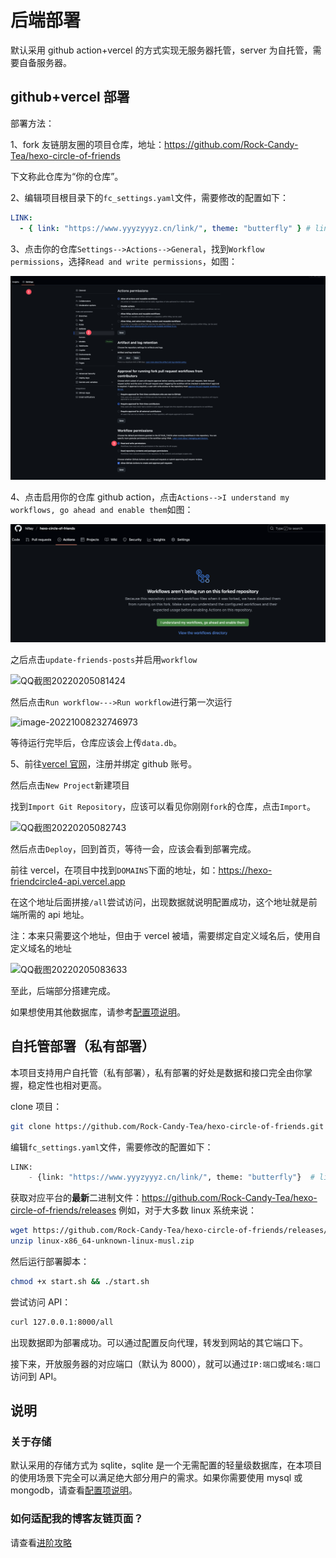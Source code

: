 # 后端部署

<!-- > 如果您不是第一次部署而是版本更新，旧版本有些配置可能已经不兼容，请以最新版本为准！版本更新方法见[版本更新](update) -->

默认采用 github action+vercel 的方式实现无服务器托管，server 为自托管，需要自备服务器。

## github+vercel 部署

部署方法：

1、fork 友链朋友圈的项目仓库，地址：https://github.com/Rock-Candy-Tea/hexo-circle-of-friends

下文称此仓库为“你的仓库”。

2、编辑项目根目录下的`fc_settings.yaml`文件，需要修改的配置如下：

```yaml
LINK:
  - { link: "https://www.yyyzyyyz.cn/link/", theme: "butterfly" } # link改为你的友链页地址，theme选择你的博客主题
```

3、点击你的仓库`Settings-->Actions-->General`，找到`Workflow permissions`，选择`Read and write permissions`，如图：

![actions权限修改.png](actions权限修改.png)

4、点击启用你的仓库 github action，点击`Actions-->I understand my workflows, go ahead and enable them`如图：

![启用actions.png](启用actions.png)

之后点击`update-friends-posts`并启用`workflow`

![QQ截图20220205081424](QQ截图20220205081424.png)

然后点击`Run workflow--->Run workflow`进行第一次运行

![image-20221008232746973](image-20221008232746973.png)

等待运行完毕后，仓库应该会上传`data.db`。

5、前往[vercel 官网](https://vercel.com/)，注册并绑定 github 账号。

然后点击`New Project`新建项目

找到`Import Git Repository`，应该可以看见你刚刚`fork`的仓库，点击`Import`。

![QQ截图20220205082743](QQ截图20220205082743.png)

然后点击`Deploy`，回到首页，等待一会，应该会看到部署完成。

前往 vercel，在项目中找到`DOMAINS`下面的地址，如：https://hexo-friendcircle4-api.vercel.app

在这个地址后面拼接`/all`尝试访问，出现数据就说明配置成功，这个地址就是前端所需的 api 地址。

注：本来只需要这个地址，但由于 vercel 被墙，需要绑定自定义域名后，使用自定义域名的地址

![QQ截图20220205083633](QQ截图20220205083633.png)

至此，后端部分搭建完成。

如果想使用其他数据库，请参考[配置项说明](settings.md)。

## 自托管部署（私有部署）

本项目支持用户自托管（私有部署），私有部署的好处是数据和接口完全由你掌握，稳定性也相对更高。

clone 项目：

```bash
git clone https://github.com/Rock-Candy-Tea/hexo-circle-of-friends.git
```

编辑`fc_settings.yaml`文件，需要修改的配置如下：

```python
LINK:
    - {link: "https://www.yyyzyyyz.cn/link/", theme: "butterfly"}  # link改为你的友链页地址，theme选择你的博客主题
```

获取对应平台的**最新**二进制文件：https://github.com/Rock-Candy-Tea/hexo-circle-of-friends/releases 例如，对于大多数 linux 系统来说：

```bash
wget https://github.com/Rock-Candy-Tea/hexo-circle-of-friends/releases/download/v6.0.2/linux-x86_64-unknown-linux-musl.zip
unzip linux-x86_64-unknown-linux-musl.zip
```

然后运行部署脚本：

```bash
chmod +x start.sh && ./start.sh
```

尝试访问 API：

```bash
curl 127.0.0.1:8000/all
```

出现数据即为部署成功。可以通过配置反向代理，转发到网站的其它端口下。

接下来，开放服务器的对应端口（默认为 8000），就可以通过`IP:端口`或`域名:端口`访问到 API。

## 说明

### 关于存储

默认采用的存储方式为 sqlite，sqlite 是一个无需配置的轻量级数据库，在本项目的使用场景下完全可以满足绝大部分用户的需求。如果你需要使用 mysql 或 mongodb，请查看[配置项说明](settings.md)。

### 如何适配我的博客友链页面？

请查看[进阶攻略](AdvancedGuide.md?id=如何适配我的友链页面)
